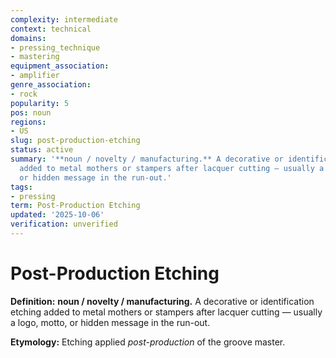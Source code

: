 ```yaml
---
complexity: intermediate
context: technical
domains:
- pressing_technique
- mastering
equipment_association:
- amplifier
genre_association:
- rock
popularity: 5
pos: noun
regions:
- US
slug: post-production-etching
status: active
summary: '**noun / novelty / manufacturing.** A decorative or identification etching
  added to metal mothers or stampers after lacquer cutting — usually a logo, motto,
  or hidden message in the run-out.'
tags:
- pressing
term: Post-Production Etching
updated: '2025-10-06'
verification: unverified
---
```


# Post-Production Etching

**Definition:** **noun / novelty / manufacturing.** A decorative or identification etching added to metal mothers or stampers after lacquer cutting — usually a logo, motto, or hidden message in the run-out.

**Etymology:** Etching applied *post-production* of the groove master.

